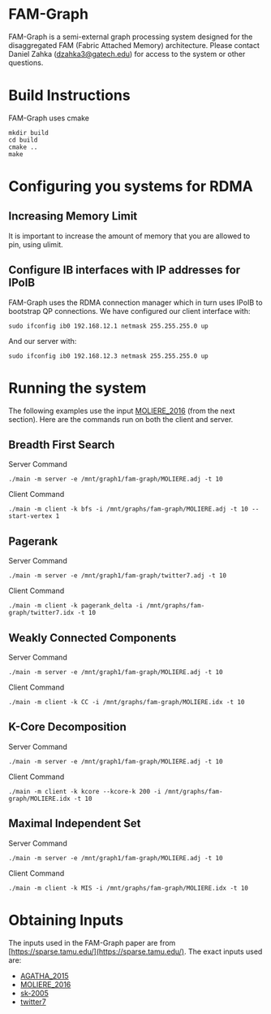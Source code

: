 # FAM-Graph

FAM-Graph is a semi-external graph processing system designed for the disaggregated FAM (Fabric Attached Memory) architecture. Please contact Daniel Zahka (dzahka3@gatech.edu) for access to the system or other questions.

# Build Instructions
FAM-Graph uses cmake
```
mkdir build
cd build
cmake ..
make
```

# Configuring you systems for RDMA
## Increasing Memory Limit
It is important to increase the amount of memory that you are allowed to pin, using ulimit.
## Configure IB interfaces with IP addresses for IPoIB
FAM-Graph uses the RDMA connection manager which in turn uses IPoIB to bootstrap QP connections. We have configured our client interface with:
```
sudo ifconfig ib0 192.168.12.1 netmask 255.255.255.0 up
```
And our server with:
```
sudo ifconfig ib0 192.168.12.3 netmask 255.255.255.0 up
```

# Running the system
The following examples use the input [MOLIERE_2016](https://sparse.tamu.edu/Sybrandt/MOLIERE_2016) (from the next section). Here are the commands run on both the client and server.

## Breadth First Search
Server Command
```
./main -m server -e /mnt/graph1/fam-graph/MOLIERE.adj -t 10
```
Client Command
```
./main -m client -k bfs -i /mnt/graphs/fam-graph/MOLIERE.adj -t 10 --start-vertex 1
```
## Pagerank
Server Command
```
./main -m server -e /mnt/graph1/fam-graph/twitter7.adj -t 10
```
Client Command
```
./main -m client -k pagerank_delta -i /mnt/graphs/fam-graph/twitter7.idx -t 10
```
## Weakly Connected Components
Server Command
```
./main -m server -e /mnt/graph1/fam-graph/MOLIERE.adj -t 10
```
Client Command
```
./main -m client -k CC -i /mnt/graphs/fam-graph/MOLIERE.idx -t 10
```
## K-Core Decomposition
Server Command
```
./main -m server -e /mnt/graph1/fam-graph/MOLIERE.adj -t 10
```
Client Command
```
./main -m client -k kcore --kcore-k 200 -i /mnt/graphs/fam-graph/MOLIERE.idx -t 10
```
## Maximal Independent Set
Server Command
```
./main -m server -e /mnt/graph1/fam-graph/MOLIERE.adj -t 10
```
Client Command
```
./main -m client -k MIS -i /mnt/graphs/fam-graph/MOLIERE.idx -t 10
```

# Obtaining Inputs
The inputs used in the FAM-Graph paper are from [https://sparse.tamu.edu/](https://sparse.tamu.edu/). The exact inputs used are:
- [AGATHA_2015](https://sparse.tamu.edu/Sybrandt/AGATHA_2015)
- [MOLIERE_2016](https://sparse.tamu.edu/Sybrandt/MOLIERE_2016)
- [sk-2005](https://sparse.tamu.edu/LAW/sk-2005)
- [twitter7](https://sparse.tamu.edu/SNAP/twitter7)
